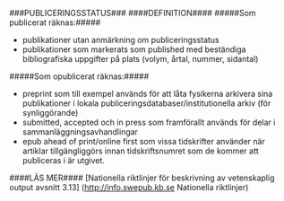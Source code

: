 ###PUBLICERINGSSTATUS###
####DEFINITION####
#####Som publicerat räknas:#####

* publikationer utan anmärkning om publiceringsstatus
* publikationer som markerats som published med beständiga bibliografiska uppgifter på plats (volym, årtal, nummer, sidantal)

#####Som opublicerat räknas:#####

* preprint som till exempel används för att låta fysikerna arkivera sina publikationer i lokala publiceringsdatabaser/institutionella arkiv (för synliggörande)
* submitted, accepted och in press som framförallt används för delar i sammanläggningsavhandlingar
* epub ahead of print/online first som vissa tidskrifter använder när artiklar tillgängliggörs innan tidskriftsnumret som de kommer att publiceras i är utgivet.

####LÄS MER####
[Nationella riktlinjer för beskrivning av vetenskaplig output avsnitt 3.13] (http://info.swepub.kb.se Nationella riktlinjer)
